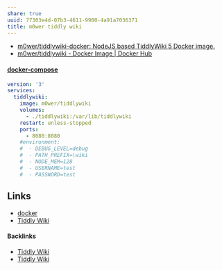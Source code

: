 ```yaml
---
share: true
uuid: 77303e4d-07b3-4611-9900-4a91a7036371
title: m0wer tiddly wiki
---
```

* [m0wer/tiddlywiki-docker: NodeJS based TiddlyWiki 5 Docker image.](https://github.com/m0wer/tiddlywiki-docker)
* [m0wer/tiddlywiki - Docker Image | Docker Hub](https://hub.docker.com/r/m0wer/tiddlywiki)


#### [docker-compose](../8c76dc5d-4b41-4c5b-b856-14766d517de1)


``` yaml
version: '3'
services:
  tiddlywiki:
    image: m0wer/tiddlywiki
    volumes:
      - ./tiddlywiki:/var/lib/tiddlywiki
    restart: unless-stopped
    ports:
      - 8080:8080
    #environment:
    #  - DEBUG_LEVEL=debug
    #  - PATH_PREFIX=\wiki
    #  - NODE_MEM=128
    #  - USERNAME=test
    #  - PASSWORD=test
```
## Links

* [docker](../c65dca25-4360-46cb-ac00-5100b9ec3f30)
* [Tiddly Wiki](../2195a706-03d5-4d97-af0f-f9d7f220f30a)

#### Backlinks

* [Tiddly Wiki](/2195a706-03d5-4d97-af0f-f9d7f220f30a)
* [Tiddly Wiki](/2195a706-03d5-4d97-af0f-f9d7f220f30a)